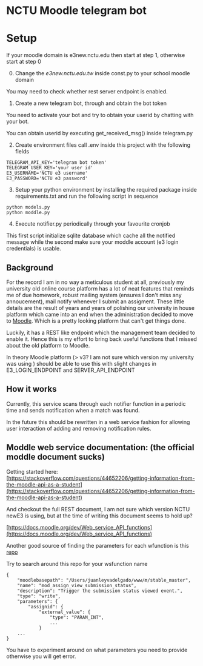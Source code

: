 # NCTU Moodle telegram bot 



# Setup

If your moodle domain is e3new.nctu.edu then start at step 1, otherwise start at step 0

0. Change the *e3new.nctu.edu.tw* inside const.py to your school moodle domain

You may need to check whether rest server endpoint is enabled.

1. Create a new telegram bot, through and obtain the bot token

You need to activate your bot and try to obtain your userid by chatting with your bot.

You can obtain userid by executing get_received_msg() inside telegram.py

2. Create environment files call .env inside this project with the following fields

```
TELEGRAM_API_KEY='telegram bot token'
TELEGRAM_USER_KEY='your user id'
E3_USERNAME='NCTU e3 username'
E3_PASSWORD='NCTU e3 password'
```

3. Setup your python environment by installing the required package inside requirements.txt and run the following script in sequence

```
python models.py
python moddle.py
```

4. Execute notifier.py periodically through your favourite cronjob


This first script initialize sqlite database which cache all the notified message while the second make sure your moddle account (e3 login credentials) is usable.

## Background

For the record I am in no way a meticulous student at all, previously my university old online course platform has a lot of neat features that reminds me of due homework, robust mailing system (ensures I don't miss any annoucement), mail notify whenever I submit an assigment. These little details are the result of years and years of polishing our university in house platform which came into an end when the administration decided to move to [Moodle](https://en.wikipedia.org/wiki/Moodle). Which is a pretty looking platform that can't get things done.

Luckily, it has a REST like endpoint which the management team decided to enable it. Hence this is my effort to bring back useful functions that I missed about the old platform to Moodle. 

In theory Moodle platform (> v3? I am not sure which version my university was using ) should be able to use this with slight changes in E3_LOGIN_ENDPOINT and SERVER_API_ENDPOINT


## How it works


Currently, this service scans through each notifier function in a periodic time and sends notification when a match was found.

In the future this should be rewritten in a web service fashion for allowing user interaction of adding and removing notification rules.


## Moddle web service documentation: (the official moddle document sucks)

Getting started here: [https://stackoverflow.com/questions/44652206/getting-information-from-the-moodle-api-as-a-student](https://stackoverflow.com/questions/44652206/getting-information-from-the-moodle-api-as-a-student)

And checkout the full REST document, I am not sure which version NCTU newE3 is using, but at the time of writing this document seems to hold up?

[https://docs.moodle.org/dev/Web_service_API_functions](https://docs.moodle.org/dev/Web_service_API_functions)

Another good source of finding the parameters for each wfunction is this [repo](https://github.com/moodlehq/moodlemobile-scripts/tree/master/ws-samples) 

Try to search around this repo for your wsfunction name
```
{
    "moodlebasepath": "/Users/juanleyvadelgado/www/m/stable_master",
    "name": "mod_assign_view_submission_status",
    "description": "Trigger the submission status viewed event.",
    "type": "write",
    "parameters": {
        "assignid": {
            "external_value": {
                "type": "PARAM_INT",
                ...
            }
    ...
}
```

You have to experiment around on what parameters you need to provide otherwise you will get error.

